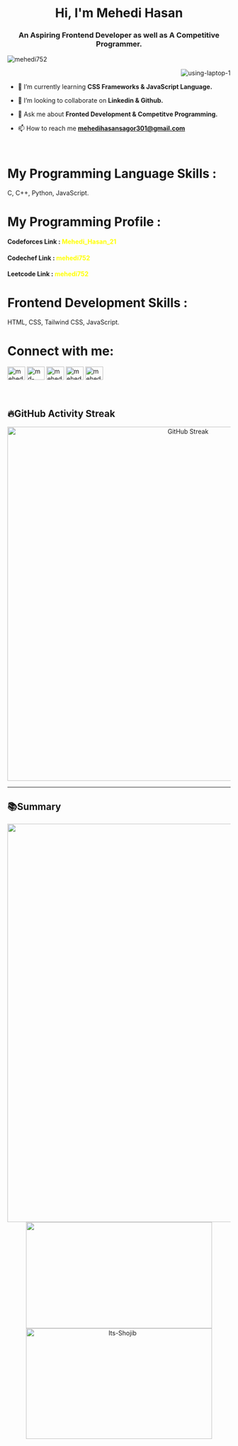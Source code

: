 <h1 align="center">Hi, I'm Mehedi Hasan</h1>
<h3 align="center">An Aspiring Frontend Developer as well as A Competitive Programmer.</h3>

<p align="left"> <img src="https://komarev.com/ghpvc/?username=mehedi752&label=Profile%20views&color=0e75b6&style=flat" alt="mehedi752" /> </p>
<img align = "right" src="https://i.ibb.co/fDj3GBD/using-laptop-1.png" alt="using-laptop-1" border="0"> <br>

- 🌱 I’m currently learning **CSS Frameworks & JavaScript Language.**

- 👯 I’m looking to collaborate on **Linkedin & Github.**

- 💬 Ask me about **Fronted Development & Competitve Programming.**

- 📫 How to reach me **mehedihasansagor301@gmail.com**

<br>
<h1 align="left">My Programming Language Skills : </h1>
<p>C, C++, Python, JavaScript.</p>

<h1 align="left">My Programming Profile : </h1>
<p align="left">
<h4>Codeforces Link : <a style="text-decoration: none; color: yellow; font-weight: bold;" href="https://codeforces.com/profile/Mehedi_Hasan_21" class="">Mehedi_Hasan_21</a> </h4>
<h4>Codechef Link : <a style="text-decoration: none; color: yellow; font-weight: bold;" href="https://www.codechef.com/users/mehedi752" class="">mehedi752</a> </h4>
<h4>Leetcode Link : <a style="text-decoration: none; color: yellow; font-weight: bold;" href="https://www.leetcode.com/users/mehedi752" class="">mehedi752</a> </h4>
</p>

<h1 align="left">Frontend Development Skills : </h1>
<p>HTML, CSS, Tailwind CSS, JavaScript.</p>


<h1 align="left">Connect with me:</h1>
<p align="left">
<a href="https://fb.com/mehedihasan531117" target="blank"><img align="center" src="https://raw.githubusercontent.com/rahuldkjain/github-profile-readme-generator/master/src/images/icons/Social/facebook.svg" alt="mehedihasan531117" height="30" width="40" /></a>
<a href="https://linkedin.com/in/md-mehedi-hasan-377741229" target="blank"><img align="center" src="https://raw.githubusercontent.com/rahuldkjain/github-profile-readme-generator/master/src/images/icons/Social/linked-in-alt.svg" alt="md-mehedi-hasan-377741229" height="30" width="40" /></a>
<a href="https://www.leetcode.com/mehedi752" target="blank"><img align="center" src="https://raw.githubusercontent.com/rahuldkjain/github-profile-readme-generator/master/src/images/icons/Social/leet-code.svg" alt="mehedi752" height="30" width="40" /></a>
<a href="https://twitter.com/mehedi752" target="blank"><img align="center" src="https://raw.githubusercontent.com/rahuldkjain/github-profile-readme-generator/master/src/images/icons/Social/twitter.svg" alt="mehedi752" height="30" width="40" /></a>
<a href="https://instagram.com/mehedi752" target="blank"><img align="center" src="https://raw.githubusercontent.com/rahuldkjain/github-profile-readme-generator/master/src/images/icons/Social/instagram.svg" alt="mehedi752" height="30" width="40" /></a
</p> <br> <br> <br>

##  🔥GitHub Activity Streak
<div align="center">
  <a href="https://git.io/streak-stats">
    <img src="https://github-readme-streak-stats.herokuapp.com?user=Mehedi752&theme=highcontrast&date_format=j%20M%5B%20Y%5D" alt="GitHub Streak" width="800" />
  </a>
</div>

<hr/>

##  📚Summary
<div align="center">
<img src="http://github-profile-summary-cards.vercel.app/api/cards/profile-details?username=Mehedi752&theme=highcontrast" width="900"/>
<img src="http://github-profile-summary-cards.vercel.app/api/cards/stats?username=Mehedi752&theme=highcontrast" width="420" height="240"/>
<img src="https://github-readme-stats.vercel.app/api/top-langs?username=Mehedi752&show_icons=true&locale=en&layout=compact&theme=highcontrast" alt="Its-Shojib" width="420" height="250"/>
<!-- <img src="http://github-profile-summary-cards.vercel.app/api/cards/repos-per-language?username=Mehedi752&theme=highcontrast" width="420"/> -->
<!-- <img src="http://github-profile-summary-cards.vercel.app/api/cards/productive-time?username=Mehedi752&theme=highcontrast&utcOffset=8" width="420"/>
<img hight="600" src="https://github-readme-stats.vercel.app/api/top-langs?username=Mehedi752&show_icons=true&locale=en&layout=compact&theme=highcontrast" width="420" hight='500'/> -->
</div>

